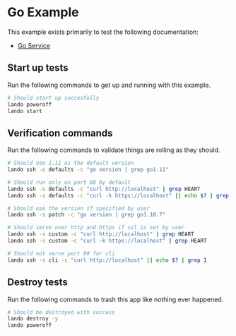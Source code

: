 Go Example
==========

This example exists primarily to test the following documentation:

* [Go Service](https://docs.devwithlando.io/tutorials/go.html)

Start up tests
--------------

Run the following commands to get up and running with this example.

```bash
# Should start up succesfully
lando poweroff
lando start
```

Verification commands
---------------------

Run the following commands to validate things are rolling as they should.

```bash
# Should use 1.11 as the default version
lando ssh -s defaults -c "go version | grep go1.11"

# Should run only on port 80 by default
lando ssh -s defaults -c "curl http://localhost" | grep HEART
lando ssh -s defaults -c "curl -k https://localhost" || echo $? | grep 1

# Should use the version if specified by user
lando ssh -s patch -c "go version | grep go1.10.7"

# Should serve over http and https if ssl is set by user
lando ssh -s custom -c "curl http://localhost" | grep HEART
lando ssh -s custom -c "curl -k https://localhost" | grep HEART

# Should not serve port 80 for cli
lando ssh -s cli -c "curl http://localhost" || echo $? | grep 1
```

Destroy tests
-------------

Run the following commands to trash this app like nothing ever happened.

```bash
# Should be destroyed with success
lando destroy -y
lando poweroff
```
